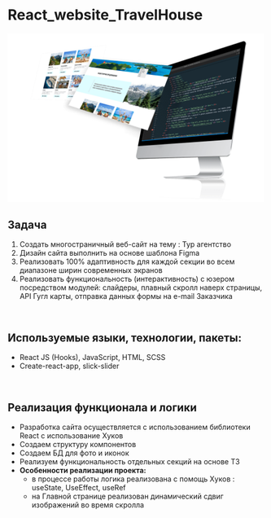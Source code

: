 #  React_website_TravelHouse

 
![alt text](https://github.com/AntonioMikhailov/AntonioMikhailov/blob/main/assets/travel-house-small.png)
## Задача
 1.	Создать многостраничный веб-сайт на тему : Тур агентство
2.	Дизайн сайта выполнить на основе шаблона Figma
3.	Реализовать 100% адаптивность для каждой секции во всем диапазоне ширин современных экранов
4.	Реализовать функциональность (интерактивность) с юзером посредством модулей: слайдеры, плавный скролл наверх страницы,  API Гугл карты, отправка данных формы на e-mail Заказчика

&nbsp;
## Используемые языки, технологии, пакеты:
-	React JS (Hooks), JavaScript, HTML, SCSS
-	Create-react-app, slick-slider


&nbsp;
## Реализация функционала и логики
-	Разработка сайта осуществляется с использованием библиотеки React  с использование Хуков
-	Создаем структуру компонентов 
-	Создаем БД для фото и иконок
-	Реализуем функциональность отдельных секций на основе ТЗ
- **Особенности реализации проекта:**
    -	в процессе работы логика реализована с помощь Хуков : useState, UseEffect, useRef
    -	на Главной странице реализован динамический сдвиг изображений во время скролла
